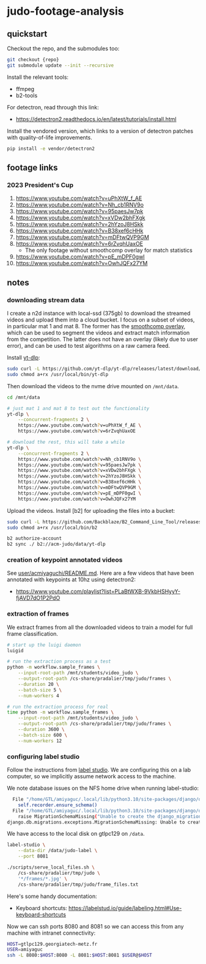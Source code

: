 # judo-footage-analysis

## quickstart

Checkout the repo, and the submodules too:

```bash
git checkout {repo}
git submodule update --init --recursive
```

Install the relevant tools:

- ffmpeg
- b2-tools

For detectron, read through this link:

- <https://detectron2.readthedocs.io/en/latest/tutorials/install.html>

Install the vendored version, which links to a version of detectron patches with quality-of-life improvements.

```bash
pip install -e vendor/detectron2
```

## footage links

### 2023 President's Cup

1. <https://www.youtube.com/watch?v=uPhXtW_f_AE>
2. <https://www.youtube.com/watch?v=Nh_cb1RNV9o>
3. <https://www.youtube.com/watch?v=95paesJw7pk>
4. <https://www.youtube.com/watch?v=xVDw2bhFXgk>
5. <https://www.youtube.com/watch?v=2hYzoJ8HSkk>
6. <https://www.youtube.com/watch?v=B38xef6cHHk>
7. <https://www.youtube.com/watch?v=mDFtwQVP9GM>
8. <https://www.youtube.com/watch?v=6rZvqhUaxOE>
   - The only footage without smoothcomp overlay for match statistics
9. <https://www.youtube.com/watch?v=pE_mDPF0gwI>
10. <https://www.youtube.com/watch?v=OwhJQFx27YM>

## notes

### downloading stream data

I create a n2d instance with local-ssd (375gb) to download the streamed videos and upload them into a cloud bucket.
I focus on a subset of videos, in particular mat 1 and mat 8.
The former has the [smoothcomp overlay](https://smoothcomp.com/en), which can be used to segment the videos and extract match information from the competition.
The latter does not have an overlay (likely due to user error), and can be used to test algorithms on a raw camera feed.

Install [yt-dlp](https://github.com/yt-dlp/yt-dlp):

```bash
sudo curl -L https://github.com/yt-dlp/yt-dlp/releases/latest/download/yt-dlp -o /usr/local/bin/yt-dlp
sudo chmod a+rx /usr/local/bin/yt-dlp
```

Then download the videos to the nvme drive mounted on `/mnt/data`.

```bash
cd /mnt/data

# just mat 1 and mat 8 to test out the functionality
yt-dlp \
    --concurrent-fragments 2 \
    https://www.youtube.com/watch?v=uPhXtW_f_AE \
    https://www.youtube.com/watch?v=6rZvqhUaxOE

# download the rest, this will take a while
yt-dlp \
    --concurrent-fragments 2 \
    https://www.youtube.com/watch?v=Nh_cb1RNV9o \
    https://www.youtube.com/watch?v=95paesJw7pk \
    https://www.youtube.com/watch?v=xVDw2bhFXgk \
    https://www.youtube.com/watch?v=2hYzoJ8HSkk \
    https://www.youtube.com/watch?v=B38xef6cHHk \
    https://www.youtube.com/watch?v=mDFtwQVP9GM \
    https://www.youtube.com/watch?v=pE_mDPF0gwI \
    https://www.youtube.com/watch?v=OwhJQFx27YM
```

Upload the videos.
Install [b2] for uploading the files into a bucket:

```bash
sudo curl -L https://github.com/Backblaze/B2_Command_Line_Tool/releases/latest/download/b2-linux -o /usr/local/bin/b2
sudo chmod a+rx /usr/local/bin/b2
```

```bash
b2 authorize-account
b2 sync ./ b2://acm-judo/data/yt-dlp
```

### creation of keypoint annotated videos

See [user/acmiyaguchi/README.md](user/acmiyaguchi/README.md).
Here are a few videos that have been annotated with keypoints at 10hz using detectron2:

- <https://www.youtube.com/playlist?list=PLaBtWXB-9VkbHSHyyY-fjAVD7dO1P2PdO>

### extraction of frames

We extract frames from all the downloaded videos to train a model for full frame classification.

```bash
# start up the luigi daemon
luigid

# run the extraction process as a test
python -m workflow.sample_frames \
    --input-root-path /mnt/students/video_judo \
    --output-root-path /cs-share/pradalier/tmp/judo/frames \
    --duration 20 \
    --batch-size 5 \
    --num-workers 4

# run the extraction process for real
time python -m workflow.sample_frames \
    --input-root-path /mnt/students/video_judo \
    --output-root-path /cs-share/pradalier/tmp/judo/frames \
    --duration 3600 \
    --batch-size 600 \
    --num-workers 12
```

### configuring label studio

Follow the instructions from [label studio](https://labelstud.io/guide/install).
We are configuring this on a lab computer, so we implicitly assume network access to the machine.

We note database issues on the NFS home drive when running label-studio:

```bash
  File "/home/GTL/amiyaguc/.local/lib/python3.10/site-packages/django/db/migrations/executor.py", line 91, in migrate
    self.recorder.ensure_schema()
  File "/home/GTL/amiyaguc/.local/lib/python3.10/site-packages/django/db/migrations/recorder.py", line 70, in ensure_schema
    raise MigrationSchemaMissing("Unable to create the django_migrations table (%s)" % exc)
django.db.migrations.exceptions.MigrationSchemaMissing: Unable to create the django_migrations table (database is locked)
```

We have access to the local disk on gtlpc129 on `/data`.

```bash
label-studio \
    --data-dir /data/judo-label \
    --port 8081

./scripts/serve_local_files.sh \
    /cs-share/pradalier/tmp/judo \
    '*/frames/*.jpg' \
    /cs-share/pradalier/tmp/judo/frame_files.txt
```

Here's some handy documentation:

- Keyboard shortcuts: <https://labelstud.io/guide/labeling.html#Use-keyboard-shortcuts>

Now we can ssh ports 8080 and 8081 so we can access this from any machine with intranet connectivity:

```bash
HOST=gtlpc129.georgiatech-metz.fr
USER=amiyaguc
ssh -L 8080:$HOST:8080 -L 8081:$HOST:8081 $USER@$HOST
```

